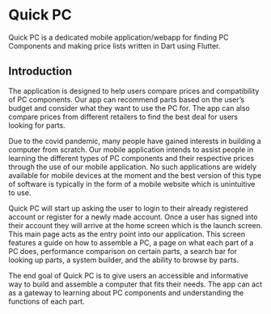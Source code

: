 # Quick PC

Quick PC is a dedicated mobile application/webapp for finding PC Components and making price lists written in Dart using Flutter.

## Introduction

The application is designed to help users compare prices and compatibility of PC components. Our app can recommend parts based on the user’s budget and consider what they want to use the PC for. The app can also compare prices from different retailers to find the best deal for users looking for parts. 

Due to the covid pandemic, many people have gained interests in building a computer from scratch. Our mobile application intends to assist people in learning the different types of PC components and their respective prices through the use of our mobile application. No such applications are widely available for mobile devices at the moment and the best version of this type of software is typically in the form of a mobile website which is unintuitive to use.

Quick PC will start up asking the user to login to their already registered account or register for a newly made account. Once a user has signed into their account they will arrive at the home screen which is the launch screen. This main page acts as the entry point into our application. 
This screen features a guide on how to assemble a PC, a page on what each part of a PC does, performance comparison on certain parts, a search bar for looking up parts, a system builder, and the ability to browse by parts. 

The end goal of Quick PC is to give users an accessible and informative way to build and assemble a computer that fits their needs. The app can act as a gateway to learning about PC components and understanding the functions of each part.
